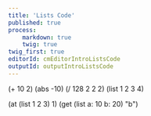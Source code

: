 ```yaml
---
title: 'Lists Code'
published: true
process:
    markdown: true
    twig: true
twig_first: true
editorId: cmEditorIntroListsCode
outputId: outputIntroListsCode
---
```

(+ 10 2)
(abs -10)
(/ 128 2 2 2)
(list 1 2 3 4)

(at (list 1 2 3) 1)
(get (list a: 10 b: 20) "b")

